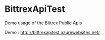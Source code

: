 # BittrexApiTest

Demo usage of the Bittrex Public Apis

Demo : http://bittrexapitest.azurewebsites.net/

